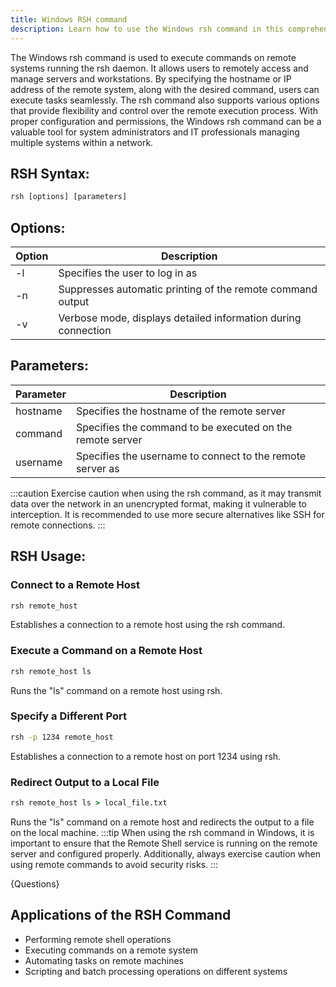 ```yaml
---
title: Windows RSH command
description: Learn how to use the Windows rsh command in this comprehensive guide. Find out the syntax, options, and examples to make the most of this powerful tool.
---
```


The Windows rsh command is used to execute commands on remote systems running the rsh daemon. It allows users to remotely access and manage servers and workstations. By specifying the hostname or IP address of the remote system, along with the desired command, users can execute tasks seamlessly. The rsh command also supports various options that provide flexibility and control over the remote execution process. With proper configuration and permissions, the Windows rsh command can be a valuable tool for system administrators and IT professionals managing multiple systems within a network.
## RSH Syntax:
```cmd
rsh [options] [parameters]
```

## Options:
| Option | Description                    |
|--------|--------------------------------|
| -l     | Specifies the user to log in as|
| -n     | Suppresses automatic printing of the remote command output |
| -v     | Verbose mode, displays detailed information during connection |

## Parameters:
| Parameter | Description                                                      |
|-----------|------------------------------------------------------------------|
| hostname  | Specifies the hostname of the remote server                     |
| command   | Specifies the command to be executed on the remote server        |
| username  | Specifies the username to connect to the remote server as       |

:::caution
Exercise caution when using the rsh command, as it may transmit data over the network in an unencrypted format, making it vulnerable to interception. It is recommended to use more secure alternatives like SSH for remote connections.
:::
## RSH Usage:
### Connect to a Remote Host
```cmd
rsh remote_host
```
Establishes a connection to a remote host using the rsh command.

### Execute a Command on a Remote Host
```cmd
rsh remote_host ls
```
Runs the "ls" command on a remote host using rsh.

### Specify a Different Port
```cmd
rsh -p 1234 remote_host
```
Establishes a connection to a remote host on port 1234 using rsh.

### Redirect Output to a Local File
```cmd
rsh remote_host ls > local_file.txt
```
Runs the "ls" command on a remote host and redirects the output to a file on the local machine.
:::tip
When using the rsh command in Windows, it is important to ensure that the Remote Shell service is running on the remote server and configured properly. Additionally, always exercise caution when using remote commands to avoid security risks.
:::

{Questions}

## Applications of the RSH Command

- Performing remote shell operations
- Executing commands on a remote system
- Automating tasks on remote machines
- Scripting and batch processing operations on different systems